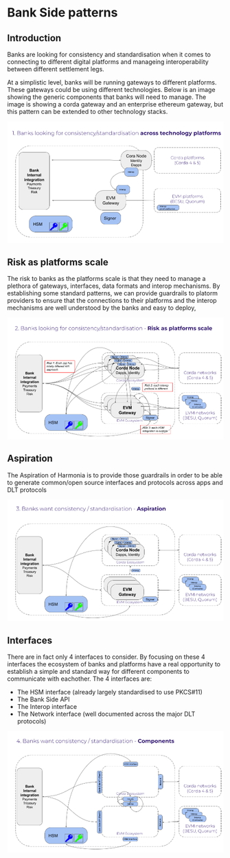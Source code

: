 # Bank Side patterns

## Introduction 
Banks are looking for consistency and standardisation when it comes to connecting to different digital platforms and manageing interoperability between different settlement legs.

At a simplistic level, banks will be running gateways to different platforms.  These gateways could be using different technologies.  Below is an image showing the generic components that banks will need to manage.  The image is showing a corda gateway and an enterprise ethereum gateway, but this pattern can be extended to other technology stacks.

![Bank side generic pattern](BankSideGenericPattern.png)

## Risk as platforms scale 
The risk to banks as the platforms scale is that they need to manage a plethora of gateways, interfaces, data formats and interop mechanisms.  By establishing some standard patterns, we can provide guardrails to platorm providers to ensure that the connections to their platforms and the interop mechanisms are well understood by the banks and easy to deploy,

![Risks as platforms scale](RisksAsPlatformsScale.png)

## Aspiration 
The Aspiration of Harmonia is to provide those guardrails in order to be able to generate common/open source interfaces and protocols across apps and DLT protocols

![Aspiration](Aspiration.png)

## Interfaces 
There are in fact only 4 interfaces to consider.  By focusing on these 4 interfaces the ecosystem of banks and platforms have a real opportunity to establish a simple and standard way for different components to communicate with eachother.  The 4 interfaces are:

 - The HSM interface (already largely standardised to use PKCS#11)
 - The Bank Side API
 - The Interop interface
 - The Network interface (well documented across the major DLT protocols)

![Interfaces](Interfaces.png) 

